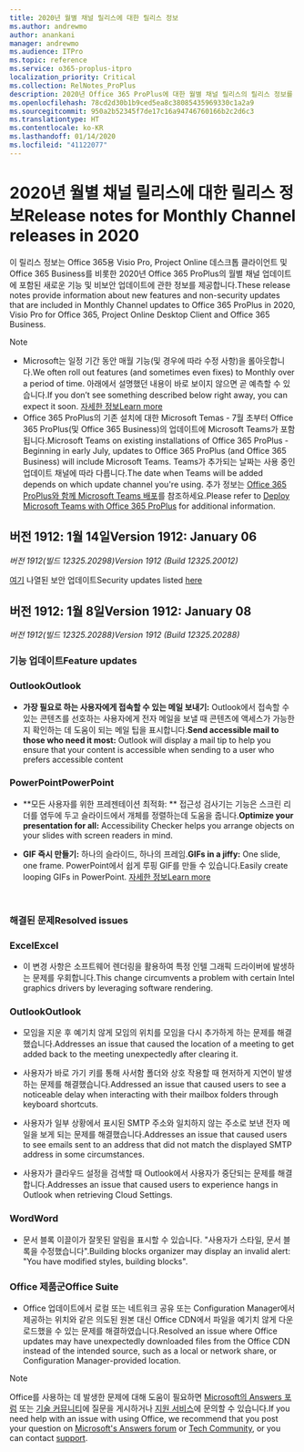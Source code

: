 ```yaml
---
title: 2020년 월별 채널 릴리스에 대한 릴리스 정보
ms.author: andrewmo
author: anankani
manager: andrewmo
ms.audience: ITPro
ms.topic: reference
ms.service: o365-proplus-itpro
localization_priority: Critical
ms.collection: RelNotes_ProPlus
description: 2020년 Office 365 ProPlus에 대한 월별 채널 릴리스의 릴리스 정보를 IT 전문가에게 제공합니다.
ms.openlocfilehash: 78cd2d30b1b9ced5ea8c38085435969330c1a2a9
ms.sourcegitcommit: 950a2b52345f7de17c16a94746760166b2c2d6c3
ms.translationtype: HT
ms.contentlocale: ko-KR
ms.lasthandoff: 01/14/2020
ms.locfileid: "41122077"
---
```

# <a name="release-notes-for-monthly-channel-releases-in-2020"></a><span data-ttu-id="abe41-103">2020년 월별 채널 릴리스에 대한 릴리스 정보</span><span class="sxs-lookup"><span data-stu-id="abe41-103">Release notes for Monthly Channel releases in 2020</span></span>

<span data-ttu-id="abe41-104">이 릴리스 정보는 Office 365용 Visio Pro, Project Online 데스크톱 클라이언트 및 Office 365 Business를 비롯한 2020년 Office 365 ProPlus의 월별 채널 업데이트에 포함된 새로운 기능 및 비보안 업데이트에 관한 정보를 제공합니다.</span><span class="sxs-lookup"><span data-stu-id="abe41-104">These release notes provide information about new features and non-security updates that are included in Monthly Channel updates to Office 365 ProPlus in 2020, Visio Pro for Office 365, Project Online Desktop Client and Office 365 Business.</span></span>

 > [!NOTE]
>
>- <span data-ttu-id="abe41-105">Microsoft는 일정 기간 동안 매월 기능(및 경우에 따라 수정 사항)을 롤아웃합니다.</span><span class="sxs-lookup"><span data-stu-id="abe41-105">We often roll out features (and sometimes even fixes) to Monthly over a period of time.</span></span>  <span data-ttu-id="abe41-106">아래에서 설명했던 내용이 바로 보이지 않으면 곧 예측할 수 있습니다.</span><span class="sxs-lookup"><span data-stu-id="abe41-106">If you don’t see something described below right away, you can expect it soon.</span></span> [<span data-ttu-id="abe41-107">자세한 정보</span><span class="sxs-lookup"><span data-stu-id="abe41-107">Learn more</span></span>](https://support.office.com/article/when-do-i-get-the-newest-features-in-for-office-365-da36192c-58b9-4bc9-8d51-bb6eed468516)
>- <span data-ttu-id="abe41-108">Office 365 ProPlus의 기존 설치에 대한 Microsoft Temas - 7월 초부터 Office 365 ProPlus(및 Office 365 Business)의 업데이트에 Microsoft Teams가 포함됩니다.</span><span class="sxs-lookup"><span data-stu-id="abe41-108">Microsoft Teams on existing installations of Office 365 ProPlus - Beginning in early July, updates to Office 365 ProPlus (and Office 365 Business) will include Microsoft Teams.</span></span>  <span data-ttu-id="abe41-109">Teams가 추가되는 날짜는 사용 중인 업데이트 채널에 따라 다릅니다.</span><span class="sxs-lookup"><span data-stu-id="abe41-109">The date when Teams will be added depends on which update channel you're using.</span></span> <span data-ttu-id="abe41-110">추가 정보는 [Office 365 ProPlus와 함께 Microsoft Teams 배포](https://docs.microsoft.com/deployoffice/teams-install)를 참조하세요.</span><span class="sxs-lookup"><span data-stu-id="abe41-110">Please refer to [Deploy Microsoft Teams with Office 365 ProPlus](https://docs.microsoft.com/deployoffice/teams-install) for additional information.</span></span>

## <a name="version-1912-january-14"></a><span data-ttu-id="abe41-111">버전 1912: 1월 14일</span><span class="sxs-lookup"><span data-stu-id="abe41-111">Version 1912: January 06</span></span>
<span data-ttu-id="abe41-112">*버전 1912(빌드 12325.20298)*</span><span class="sxs-lookup"><span data-stu-id="abe41-112">*Version 1912 (Build 12325.20012)*</span></span>

<span data-ttu-id="abe41-113">[여기](https://docs.microsoft.com/officeupdates/office365-proplus-security-updates) 나열된 보안 업데이트</span><span class="sxs-lookup"><span data-stu-id="abe41-113">Security updates listed [here](https://docs.microsoft.com/officeupdates/office365-proplus-security-updates)</span></span>

## <a name="version-1912-january-08"></a><span data-ttu-id="abe41-114">버전 1912: 1월 8일</span><span class="sxs-lookup"><span data-stu-id="abe41-114">Version 1912: January 08</span></span>
<span data-ttu-id="abe41-115">*버전 1912(빌드 12325.20288)*</span><span class="sxs-lookup"><span data-stu-id="abe41-115">*Version 1912 (Build 12325.20288)*</span></span>

[//]: # (기능 세부 정보 콘텐츠를 제거하지 마세요. 시작)

### <a name="feature-updates"></a><span data-ttu-id="abe41-117">기능 업데이트</span><span class="sxs-lookup"><span data-stu-id="abe41-117">Feature updates</span></span>

### <a name="outlook"></a><span data-ttu-id="abe41-118">Outlook</span><span class="sxs-lookup"><span data-stu-id="abe41-118">Outlook</span></span>

- <span data-ttu-id="abe41-119">**가장 필요로 하는 사용자에게 접속할 수 있는 메일 보내기:** Outlook에서 접속할 수 있는 콘텐츠를 선호하는 사용자에게 전자 메일을 보낼 때 콘텐츠에 액세스가 가능한 지 확인하는 데 도움이 되는 메일 팁을 표시합니다.</span><span class="sxs-lookup"><span data-stu-id="abe41-119">**Send accessible mail to those who need it most:** Outlook will display a mail tip to help you ensure that your content is accessible when sending to a user who prefers accessible content</span></span>

### <a name="powerpoint"></a><span data-ttu-id="abe41-120">PowerPoint</span><span class="sxs-lookup"><span data-stu-id="abe41-120">PowerPoint</span></span>

- <span data-ttu-id="abe41-121">\*\*모든 사용자를 위한 프레젠테이션 최적화: \*\* 접근성 검사기는 기능은 스크린 리더를 염두에 두고 슬라이드에서 개체를 정렬하는데 도움을 줍니다.</span><span class="sxs-lookup"><span data-stu-id="abe41-121">**Optimize your presentation for all:** Accessibility Checker helps you arrange objects on your slides with screen readers in mind.</span></span>

- <span data-ttu-id="abe41-122">**GIF 즉시 만들기:** 하나의 슬라이드, 하나의 프레임.</span><span class="sxs-lookup"><span data-stu-id="abe41-122">**GIFs in a jiffy:** One slide, one frame.</span></span> <span data-ttu-id="abe41-123">PowerPoint에서 쉽게 루핑 GIF를 만들 수 있습니다.</span><span class="sxs-lookup"><span data-stu-id="abe41-123">Easily create looping GIFs in PowerPoint.</span></span> [<span data-ttu-id="abe41-124">자세한 정보</span><span class="sxs-lookup"><span data-stu-id="abe41-124">Learn more</span></span>](https://support.office.com/ko-KR/article/a598753e-92de-4f1b-8393-714db4d334b4)

[//]: # (기능 세부 정보 콘텐츠를 제거하지 마세요. 끝)

<br/>

[//]: # (버그 세부 정보 콘텐츠를 제거하지 마세요. 시작)

### <a name="resolved-issues"></a><span data-ttu-id="abe41-127">해결된 문제</span><span class="sxs-lookup"><span data-stu-id="abe41-127">Resolved issues</span></span>
### <a name="excel"></a><span data-ttu-id="abe41-128">Excel</span><span class="sxs-lookup"><span data-stu-id="abe41-128">Excel</span></span>

- <span data-ttu-id="abe41-129">이 변경 사항은 소프트웨어 렌더링을 활용하여 특정 인텔 그래픽 드라이버에 발생하는 문제를 우회합니다.</span><span class="sxs-lookup"><span data-stu-id="abe41-129">This change circumvents a problem with certain Intel graphics drivers by leveraging software rendering.</span></span>

### <a name="outlook"></a><span data-ttu-id="abe41-130">Outlook</span><span class="sxs-lookup"><span data-stu-id="abe41-130">Outlook</span></span>

- <span data-ttu-id="abe41-131">모임을 지운 후 예기치 않게 모임의 위치를 모임을 다시 추가하게 하는 문제를 해결했습니다.</span><span class="sxs-lookup"><span data-stu-id="abe41-131">Addresses an issue that caused the location of a meeting to get added back to the meeting unexpectedly after clearing it.</span></span>

- <span data-ttu-id="abe41-132">사용자가 바로 가기 키를 통해 사서함 폴더와 상호 작용할 때 현저하게 지연이 발생하는 문제를 해결했습니다.</span><span class="sxs-lookup"><span data-stu-id="abe41-132">Addressed an issue that caused users to see a noticeable delay when interacting with their mailbox folders through keyboard shortcuts.</span></span>

- <span data-ttu-id="abe41-133">사용자가 일부 상황에서 표시된 SMTP 주소와 일치하지 않는 주소로 보낸 전자 메일을 보게 되는 문제를 해결했습니다.</span><span class="sxs-lookup"><span data-stu-id="abe41-133">Addresses an issue that caused users to see emails sent to an address that did not match the displayed SMTP address in some circumstances.</span></span>

- <span data-ttu-id="abe41-134">사용자가 클라우드 설정을 검색할 때 Outlook에서 사용자가 중단되는 문제를 해결합니다.</span><span class="sxs-lookup"><span data-stu-id="abe41-134">Addresses an issue that caused users to experience hangs in Outlook when retrieving Cloud Settings.</span></span>

### <a name="word"></a><span data-ttu-id="abe41-135">Word</span><span class="sxs-lookup"><span data-stu-id="abe41-135">Word</span></span>

- <span data-ttu-id="abe41-136">문서 블록 이끌이가 잘못된 알림을 표시할 수 있습니다. &quot;사용자가 스타일, 문서 블록을 수정했습니다&quot;.</span><span class="sxs-lookup"><span data-stu-id="abe41-136">Building blocks organizer may display an invalid alert: &quot;You have modified styles, building blocks&quot;.</span></span>

### <a name="office-suite"></a><span data-ttu-id="abe41-137">Office 제품군</span><span class="sxs-lookup"><span data-stu-id="abe41-137">Office Suite</span></span>

- <span data-ttu-id="abe41-138">Office 업데이트에서 로컬 또는 네트워크 공유 또는 Configuration Manager에서 제공하는 위치와 같은 의도된 원본 대신 Office CDN에서 파일을 예기치 않게 다운로드했을 수 있는 문제를 해결하였습니다.</span><span class="sxs-lookup"><span data-stu-id="abe41-138">Resolved an issue where Office updates may have unexpectedly downloaded files from the Office CDN instead of the intended source, such as a local or network share, or Configuration Manager-provided location.</span></span>

[//]: # (버그 세부 정보 콘텐츠를 제거하지 마세요. 끝)

> [!NOTE]
> <span data-ttu-id="abe41-140">Office를 사용하는 데 발생한 문제에 대해 도움이 필요하면 [Microsoft의 Answers 포럼](https://answers.microsoft.com/) 또는 [기술 커뮤니티](https://techcommunity.microsoft.com/)에 질문을 게시하거나 [지원 서비스](https://support.microsoft.com/contactus)에 문의할 수 있습니다.</span><span class="sxs-lookup"><span data-stu-id="abe41-140">If you need help with an issue with using Office, we recommend that you post your question on [Microsoft's Answers forum](https://answers.microsoft.com/) or [Tech Community](https://techcommunity.microsoft.com/), or you can contact [support](https://support.microsoft.com/contactus).</span></span>
